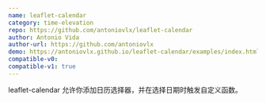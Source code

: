 ```yaml
---
name: leaflet-calendar
category: time-elevation
repo: https://github.com/antoniovlx/leaflet-calendar
author: Antonio Vida
author-url: https://github.com/antoniovlx
demo: https://antoniovlx.github.io/leaflet-calendar/examples/index.html
compatible-v0:
compatible-v1: true
---
```


leaflet-calendar 允许你添加日历选择器，并在选择日期时触发自定义函数。
